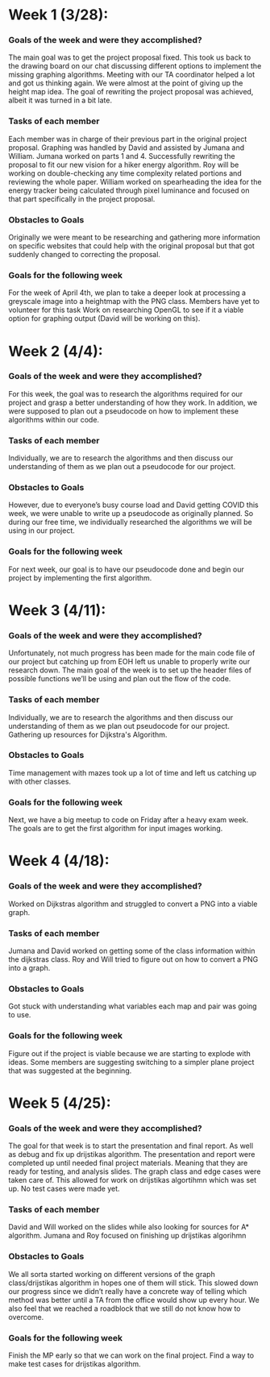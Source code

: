 # Week 1 (3/28):

### Goals of the week and were they accomplished?
The main goal was to get the project proposal fixed. This took us back to the drawing board on our chat discussing different options to implement the missing graphing algorithms. Meeting with our TA coordinator helped a lot and got us thinking again. We were almost at the point of giving up the height map idea. The goal of rewriting the project proposal was achieved, albeit it was turned in a bit late. 

### Tasks of each member
Each member was in charge of their previous part in the original project proposal. Graphing was handled by David and assisted by Jumana and William. Jumana worked on parts 1 and 4. Successfully rewriting the proposal to fit our new vision for a hiker energy algorithm. Roy will be working on double-checking any time complexity related portions and reviewing the whole paper. William worked on spearheading the idea for the energy tracker being calculated through pixel luminance and focused on that part specifically in the project proposal.

### Obstacles to Goals
Originally we were meant to be researching and gathering more information on specific websites that could help with the original proposal but that got suddenly changed to correcting the proposal. 

### Goals for the following week
For the week of April 4th, we plan to take a deeper look at processing a greyscale image into a heightmap with the PNG class. 
Members have yet to volunteer for this task Work on researching OpenGL to see if it a viable option for graphing output (David will be working on this).

# Week 2 (4/4):

### Goals of the week and were they accomplished?
For this week, the goal was to research the algorithms required for our project and grasp a better understanding of how they work. In addition, we were supposed to plan out a pseudocode on how to implement these algorithms within our code.

### Tasks of each member
Individually, we are to research the algorithms and then discuss our understanding of them as we plan out a pseudocode for our project.

### Obstacles to Goals
However, due to everyone’s busy course load and David getting COVID this week, we were unable to write up a pseudocode as originally planned. So during our free time, we individually researched the algorithms we will be using in our project.

### Goals for the following week
For next week, our goal is to have our pseudocode done and begin our project by implementing the first algorithm.

# Week 3 (4/11):

### Goals of the week and were they accomplished?
Unfortunately, not much progress has been made for the main code file of our project but catching up from EOH left us unable to properly write our research down. The main goal of the week is to set up the header files of possible functions we’ll be using and plan out the flow of the code.

### Tasks of each member
Individually, we are to research the algorithms and then discuss our understanding of them as we plan out pseudocode for our project. Gathering up resources for Dijkstra's Algorithm.

### Obstacles to Goals
Time management with mazes took up a lot of time and left us catching up with other classes. 

### Goals for the following week
Next, we have a big meetup to code on Friday after a heavy exam week. The goals are to get the first algorithm for input images working.

# Week 4 (4/18):

### Goals of the week and were they accomplished?
Worked on Dijkstras algorithm and struggled to convert a PNG into a viable graph.

### Tasks of each member
Jumana and David worked on getting some of the class information within the dijkstras class. Roy and Will tried to figure out on how to convert a PNG into a graph.

### Obstacles to Goals
Got stuck with understanding what variables each map and pair was going to use.

### Goals for the following week
Figure out if the project is viable because we are starting to explode with ideas. Some members are suggesting switching to a simpler plane project that was suggested at the beginning.

# Week 5 (4/25):

### Goals of the week and were they accomplished?
The goal for that week is to start the presentation and final report. As well as debug and fix up drijstikas algorithm. The presentation and report were completed up until needed final project materials. Meaning that they are ready for testing, and analysis slides. The graph class and edge cases were taken care of. This allowed for work on drijstikas algortihmn which was set up. No test cases were made yet.


### Tasks of each member
David and Will worked on the slides while also looking for sources for A* algorithm. Jumana and Roy focused on finishing up drijstikas algorihmn


### Obstacles to Goals
We all sorta started working on different versions of the graph class/drijstikas algorithm in hopes one of them will stick. This slowed down our progress since we didn’t really have a concrete way of telling which method was better until a TA from the office would show up every hour. We also feel that we reached a roadblock that we still do not know how to overcome.


### Goals for the following week
Finish the MP early so that we can work on the final project. Find a way to make test cases for drijstikas algorithm.